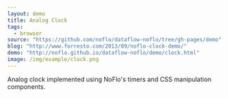 ```yaml
---
layout: demo
title: Analog Clock
tags:
  - browser
source: "https://github.com/noflo/dataflow-noflo/tree/gh-pages/demo"
blog: "http://www.forresto.com/2013/09/noflo-clock-demo/"
demo: "http://noflo.github.io/dataflow-noflo/demo/clock.html"
image: /img/example/clock.png
---
```

Analog clock implemented using NoFlo's timers and CSS manipulation components.
